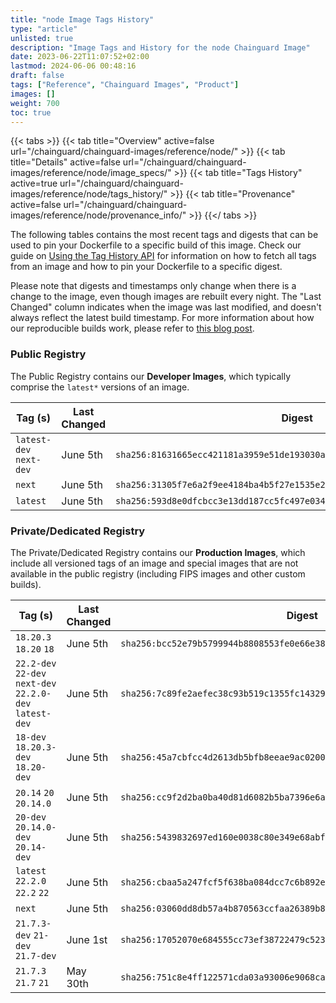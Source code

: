 ```yaml
---
title: "node Image Tags History"
type: "article"
unlisted: true
description: "Image Tags and History for the node Chainguard Image"
date: 2023-06-22T11:07:52+02:00
lastmod: 2024-06-06 00:48:16
draft: false
tags: ["Reference", "Chainguard Images", "Product"]
images: []
weight: 700
toc: true
---
```


{{< tabs >}}
{{< tab title="Overview" active=false url="/chainguard/chainguard-images/reference/node/" >}}
{{< tab title="Details" active=false url="/chainguard/chainguard-images/reference/node/image_specs/" >}}
{{< tab title="Tags History" active=true url="/chainguard/chainguard-images/reference/node/tags_history/" >}}
{{< tab title="Provenance" active=false url="/chainguard/chainguard-images/reference/node/provenance_info/" >}}
{{</ tabs >}}

The following tables contains the most recent tags and digests that can be used to pin your Dockerfile to a specific build of this image. Check our guide on [Using the Tag History API](/chainguard/chainguard-images/using-the-tag-history-api/) for information on how to fetch all tags from an image and how to pin your Dockerfile to a specific digest.

Please note that digests and timestamps only change when there is a change to the image, even though images are rebuilt every night. The "Last Changed" column indicates when the image was last modified, and doesn't always reflect the latest build timestamp. For more information about how our reproducible builds work, please refer to [this blog post](https://www.chainguard.dev/unchained/reproducing-chainguards-reproducible-image-builds).

### Public Registry
The Public Registry contains our **Developer Images**, which typically comprise the `latest*` versions of an image.

| Tag (s)                  | Last Changed | Digest                                                                    |
|--------------------------|--------------|---------------------------------------------------------------------------|
|  `latest-dev` `next-dev` | June 5th     | `sha256:81631665ecc421181a3959e51de193030a52128ce10f904e3d70b33d7beeb0ea` |
|  `next`                  | June 5th     | `sha256:31305f7e6a2f9ee4184ba4b5f27e1535e259ee73a1cce89550afb30ef8cc57f4` |
|  `latest`                | June 5th     | `sha256:593d8e0dfcbcc3e13dd187cc5fc497e034c713a5a5a8813139409ef8c38673f4` |


### Private/Dedicated Registry
The Private/Dedicated Registry contains our **Production Images**, which include all versioned tags of an image and special images that are not available in the public registry (including FIPS images and other custom builds).

| Tag (s)                                                   | Last Changed | Digest                                                                    |
|-----------------------------------------------------------|--------------|---------------------------------------------------------------------------|
|  `18.20.3` `18.20` `18`                                   | June 5th     | `sha256:bcc52e79b5799944b8808553fe0e66e3841687baa0eae30917450de2cc6a5729` |
|  `22.2-dev` `22-dev` `next-dev` `22.2.0-dev` `latest-dev` | June 5th     | `sha256:7c89fe2aefec38c93b519c1355fc14329c8773abc0196342cb298ef43c6d06ef` |
|  `18-dev` `18.20.3-dev` `18.20-dev`                       | June 5th     | `sha256:45a7cbfcc4d2613db5bfb8eeae9ac0200925feb3df85e893be63b2ba60886029` |
|  `20.14` `20` `20.14.0`                                   | June 5th     | `sha256:cc9f2d2ba0ba40d81d6082b5ba7396e6ace4540152bd804dd7aef6db5618720a` |
|  `20-dev` `20.14.0-dev` `20.14-dev`                       | June 5th     | `sha256:5439832697ed160e0038c80e349e68abfba70e64076c50d980dd5122625b08c5` |
|  `latest` `22.2.0` `22.2` `22`                            | June 5th     | `sha256:cbaa5a247fcf5f638ba084dcc7c6b892e2dbc6ea49ae7b70327d010c6034f860` |
|  `next`                                                   | June 5th     | `sha256:03060dd8db57a4b870563ccfaa26389b806a7e079fdb6b8e4155a254e6844fc2` |
|  `21.7.3-dev` `21-dev` `21.7-dev`                         | June 1st     | `sha256:17052070e684555cc73ef38722479c52338c64e8df308192ae7de30c54544ed5` |
|  `21.7.3` `21.7` `21`                                     | May 30th     | `sha256:751c8e4ff122571cda03a93006e9068caee3b268bb868541e426fb7ca3f63154` |


